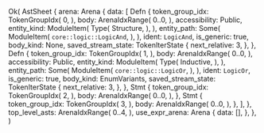 Ok(
    AstSheet {
        arena: Arena {
            data: [
                Defn {
                    token_group_idx: TokenGroupIdx(
                        0,
                    ),
                    body: ArenaIdxRange(
                        0..0,
                    ),
                    accessibility: Public,
                    entity_kind: ModuleItem(
                        Type(
                            Structure,
                        ),
                    ),
                    entity_path: Some(
                        ModuleItem(
                            `core::logic::LogicAnd`,
                        ),
                    ),
                    ident: `LogicAnd`,
                    is_generic: true,
                    body_kind: None,
                    saved_stream_state: TokenIterState {
                        next_relative: 3,
                    },
                },
                Defn {
                    token_group_idx: TokenGroupIdx(
                        1,
                    ),
                    body: ArenaIdxRange(
                        0..0,
                    ),
                    accessibility: Public,
                    entity_kind: ModuleItem(
                        Type(
                            Inductive,
                        ),
                    ),
                    entity_path: Some(
                        ModuleItem(
                            `core::logic::LogicOr`,
                        ),
                    ),
                    ident: `LogicOr`,
                    is_generic: true,
                    body_kind: EnumVariants,
                    saved_stream_state: TokenIterState {
                        next_relative: 3,
                    },
                },
                Stmt {
                    token_group_idx: TokenGroupIdx(
                        2,
                    ),
                    body: ArenaIdxRange(
                        0..0,
                    ),
                },
                Stmt {
                    token_group_idx: TokenGroupIdx(
                        3,
                    ),
                    body: ArenaIdxRange(
                        0..0,
                    ),
                },
            ],
        },
        top_level_asts: ArenaIdxRange(
            0..4,
        ),
        use_expr_arena: Arena {
            data: [],
        },
    },
)